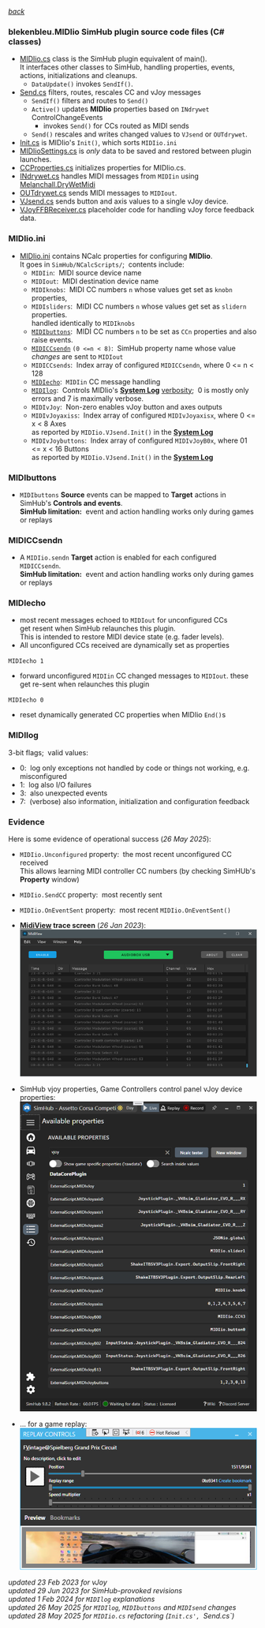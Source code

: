 [*back*](../README.md)

### blekenbleu.MIDIio SimHub plugin source code files (C# classes)
- [MIDIio.cs](../MIDIio.cs) class is the SimHub plugin equivalent of main().   
  It interfaces other classes to SimHub, handling properties, events, actions, initializations and cleanups.  
  - `DataUpdate()` invokes `SendIf()`.
- [Send.cs](../Send.cs) filters, routes, rescales CC and vJoy messages
  - `SendIf()` filters and routes to `Send()`   
  - `Active()` updates **MIDIio** properties based on `INdrywet` ControlChangeEvents  
	- invokes `Send()` for CCs routed as MIDI sends
  - `Send()` rescales and writes changed values to `VJsend` or `OUTdrywet`.
- [Init.cs](../Init.cs) is MIDIio's `Init()`, which sorts `MIDIio.ini`  
- [MIDIioSettings.cs](../MIDIioSettings.cs) is *only* data to be saved and restored between plugin launches.  
- [CCProperties.cs](../CCProperties.cs) initializes properties for MIDIio.cs.  
- [INdrywet.cs](../INdrywet.cs) handles MIDI messages from `MIDIin`
  using [Melanchall.DryWetMidi](https://github.com/melanchall/drywetmidi)  
- [OUTdrywet.cs](../OUTdrywet.cs) sends MIDI messages to `MIDIout`.  
- [VJsend.cs](../VJsend.cs) sends button and axis values to a single vJoy device.
- [VJoyFFBReceiver.cs](../VJoyFFBReceiver.cs) placeholder code for handling vJoy force feedback data.

### MIDIio.ini
- [MIDIio.ini](../NCalcScripts/MIDIio.ini) contains NCalc properties for configuring **MIDIio**.  
  It goes in `SimHub/NCalcScripts/`;&nbsp; contents include:
  - `MIDIin`:&nbsp; MIDI source device name
  - `MIDIout`:&nbsp; MIDI destination device name
  - `MIDIknobs`:&nbsp; MIDI CC numbers `n` whose values get set as `knobn` properties,  
  - `MIDIsliders`:&nbsp; MIDI CC numbers `n` whose values get set as `slidern` properties.  
                     handled identically to `MIDIknobs`  
  - [`MIDIbuttons`](#midibuttons):&nbsp; MIDI CC numbers `n` to be set as `CCn` properties and also raise events.  
  - [`MIDICCsendn`](#midiccsendn) `(0 <=n < 8)`:&nbsp; SimHub property name whose value *changes* are sent to `MIDIout`  
  - `MIDICCsends`:&nbsp; Index array of configured `MIDICCsendn`, where 0 <= n < 128
  - [`MIDIecho`](#midiecho):&nbsp; `MIDIin` CC message handling
  - [`MIDIlog`](#midilog):&nbsp; Controls MIDIio's **[System Log](SimHub.txt)** [verbosity](#midilog);&nbsp; 0 is mostly only errors and 7 is maximally verbose.  
  - `MIDIvJoy`:&nbsp; Non-zero enables vJoy button and axes outputs  
  - `MIDIvJoyaxiss`:&nbsp; Index array of configured `MIDIvJoyaxisx`, where 0 <= x < 8 Axes  
                     as reported by `MIDIio.VJsend.Init()` in the **[System Log](SimHub.txt)**
  - `MIDIvJoybuttons`:&nbsp; Index array of configured `MIDIvJoyB0x`, where 01 <= x < 16 Buttons  
                     as reported by `MIDIio.VJsend.Init()` in the **[System Log](SimHub.txt)**  

### MIDIbuttons
- `MIDIbuttons` **Source** events can be mapped to **Target** actions in SimHub's **Controls and events**.  
**SimHub limitation:**&nbsp; event and action handling works only during games or replays

### MIDICCsendn
- A `MIDIio.sendn` **Target** action is enabled for each configured `MIDICCsendn`.  
**SimHub limitation:**&nbsp; event and action handling works only during games or replays

### MIDIecho
- most recent messages echoed to  `MIDIout` for unconfigured CCs  
  get resent when SimHub relaunches this plugin.  
  This is intended to restore MIDI device state (e.g. fader levels).
- All unconfigured CCs received are dynamically set as properties

`MIDIecho 1`
- forward unconfigured `MIDIin` CC changed messages to `MIDIout`.
  these get re-sent when relaunches this plugin

`MIDIecho 0`
- reset dynamically generated CC properties when MIDIio `End()`s

### MIDIlog
3-bit flags;&nbsp; valid values:  
- 0:&nbsp; log only exceptions not handled by code or things not working, e.g. misconfigured
- 1:&nbsp; log also I/O failures
- 3:&nbsp; also unexpected events
- 7:&nbsp; (verbose) also information, initialization and configuration feedback

### Evidence
Here is some evidence of operational success (*26 May 2025*):  
- `MIDIio.Unconfigured` property:&nbsp; the most recent unconfigured CC received  
   This allows learning MIDI controller CC numbers (by checking SimHUb's **Property** window)
- `MIDIio.SendCC` property:&nbsp; most recently sent
- `MIDIio.OnEventSent` property:&nbsp; most recent `MIDIio.OnEventSent()`
- **[MidiView](https://hautetechnique.com/midi/midiview/) trace screen** (*26 Jan 2023*):  
![](MidiView.png)  
- SimHub vjoy properties, Game Controllers control panel vJoy device properties:  
![](vJoyB.png)  

- ... for a game replay:  
![](replay.png)  

 *updated 23 Feb 2023 for vJoy*  
 *updated 29 Jun 2023 for SimHub-provoked revisions*  
 *updated 1 Feb 2024 for `MIDIlog` explanations*  
 *updated 26 May 2025 for `MIDIlog`, `MIDIbuttons` and `MIDIsend` changes*  
 *updated 28 May 2025 for `MIDIio.cs` refactoring (`Init.cs', `Send.cs`)*  
